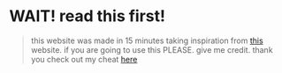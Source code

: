 # WAIT! read this first!
> this website was made in 15 minutes taking inspiration from [this](https://nightflow.xyz) website. if you are going to use this PLEASE. give me credit. thank you
> check out my cheat [here](https://ketocheats.xyz)
